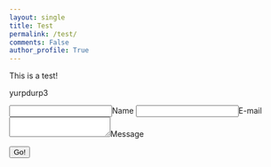 ```yaml
---
layout: single
title: Test
permalink: /test/
comments: False
author_profile: True
---
```

This is a test!

yurpdurp3

<form method="POST" action="https://api.staticman.net/v2/entry/eigenbrot/eigenbrot.github.io/master">
  <input name="options[redirect]" type="hidden" value="http://www.eigenspace.me">
  <!-- e.g. "2016-01-02-this-is-a-post" -->
  <input name="options[slug]" type="hidden" value="{{ page.slug }}">
  <label><input name="fields[name]" type="text">Name</label>
  <label><input name="fields[email]" type="email">E-mail</label>
  <label><textarea name="fields[message]"></textarea>Message</label>
  
  <button type="submit">Go!</button>
</form>